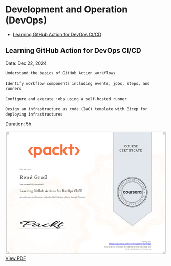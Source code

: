# Development and Operation (DevOps)

- [Learning GitHub Action for DevOps CI/CD](##Learning-GitHub-Action-for-DevOps-CI/CD)

## Learning GitHub Action for DevOps CI/CD
Date: Dec 22, 2024

    Understand the basics of GitHub Action workflows

    Identify workflow components including events, jobs, steps, and runners

    Configure and execute jobs using a self-hosted runner

    Design an infrastructure as code (IaC) template with Bicep for deploying infrastructures

Duration: 5h


![PNG-Image of "FundamentalsOfJavaProgramming" did not load](img/cicd.png)
[View PDF](img/gitHubActionForDevOpsCICD.pdf)
